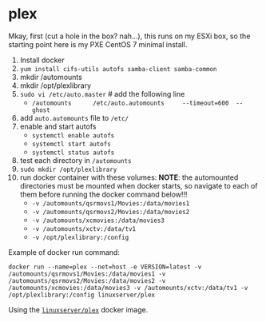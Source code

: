 # plex

Mkay, first (cut a hole in the box? nah...), this runs on my ESXi box, so the starting point here is my PXE CentOS 7 minimal install.

1. Install docker
2. `yum install cifs-utils autofs samba-client samba-common`
3. mkdir /automounts
4. mkdir /opt/plexlibrary
5. `sudo vi /etc/auto.master`      # add the following line
     - `/automounts      /etc/auto.automounts     --timeout=600  --ghost`
6. add `auto.automounts` file to `/etc/`
7. enable and start autofs
     - `systemctl enable autofs`
     - `systemctl start autofs`
     - `systemctl status autofs`
8. test each directory in `/automounts`
9. `sudo mkdir /opt/plexlibrary`
10. run docker container with these volumes:
**NOTE**: the automounted directories must be mounted when docker starts, so navigate to each of them before running the docker command below!!!
     - `-v /automounts/qsrmovs1/Movies:/data/movies1`
     - `-v /automounts/qsrmovs2/Movies:/data/movies2`
     - `-v /automounts/xcmovies:/data/movies3`
     - `-v /automounts/xctv:/data/tv1`
     - `-v /opt/plexlibrary:/config`

Example of docker run command:
```
docker run --name=plex --net=host -e VERSION=latest -v /automounts/qsrmovs1/Movies:/data/movies1 -v /automounts/qsrmovs2/Movies:/data/movies2 -v /automounts/xcmovies:/data/movies3 -v /automounts/xctv:/data/tv1 -v /opt/plexlibrary:/config linuxserver/plex
```

Using the [`linuxserver/plex`](https://hub.docker.com/r/linuxserver/plex/) docker image.

